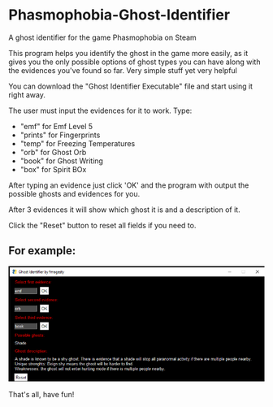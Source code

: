 # Phasmophobia-Ghost-Identifier
A ghost identifier for the game Phasmophobia on Steam

This program helps you identify the ghost in the game more easily, as it gives you the only possible options of ghost types you can have along with the evidences you've found so far. Very simple stuff yet very helpful


You can download the "Ghost Identifier Executable" file and start using it right away.

The user must input the evidences for it to work. Type:

* "emf" for Emf Level 5
* "prints" for Fingerprints
* "temp" for Freezing Temperatures
* "orb" for Ghost Orb
* "book" for Ghost Writing
* "box" for Spirit BOx

After typing an evidence just click 'OK' and the program with output the possible ghosts and evidences for you. 

After 3 evidences it will show which ghost it is and a description of it. 

Click the "Reset" button to reset all fields if you need to.

## For example:
![Example image](https://raw.githubusercontent.com/fmagesty/phasmophobia-ghost-identifier/main/ghost-identifier-example.png)


That's all, have fun!
